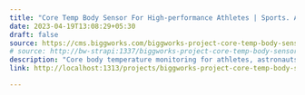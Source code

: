 ```yaml
---
title: "Core Temp Body Sensor For High-performance Athletes | Sports. Athletes | Biggworks"
date: 2023-04-19T13:08:29+05:30
draft: false
source: https://cms.biggworks.com/biggworks-project-core-temp-body-sensor
# source: http://bw-strapi:1337/biggworks-project-core-temp-body-sensor
description: "Core body temperature monitoring for athletes, astronauts and other sports and adventure enthusiasts"
link: http://localhost:1313/projects/biggworks-project-core-temp-body-sensor/

---
```


